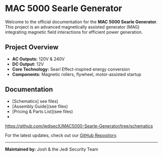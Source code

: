 # MAC 5000 Searle Generator

Welcome to the official documentation for the **MAC 5000 Searle Generator**. This project is an advanced magnetically assisted generator (MAG) integrating magnetic field interactions for efficient power generation.

## **Project Overview**
- **AC Outputs:** 120V & 240V
- **DC Output:** 12V
- **Core Technology:** Searl Effect-inspired energy conversion
- **Components:** Magnetic rollers, flywheel, motor-assisted startup

## **Documentation**
- [Schematics] see files)
- [Assembly Guide](see files)
- [Pricing & Parts List](see files)
- 
https://github.com/jedisecX/MAC5000-Searle-Generator/tree/schematics

For the latest updates, check out our [GitHub Repository](https://github.com/JediSecX/MAC5000-Searle-Generator).

---
**Maintained by:** Josh & the Jedi Security Team

